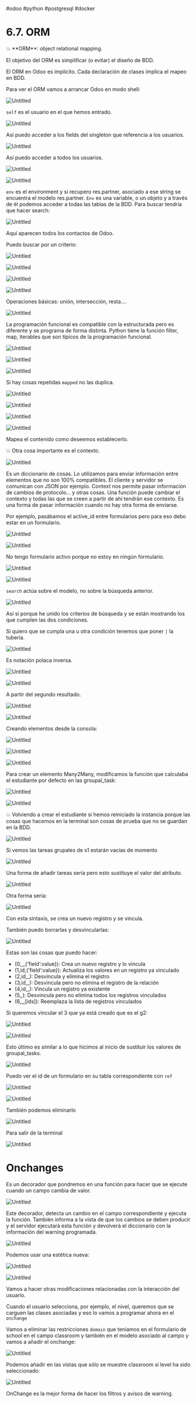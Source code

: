 
#odoo #python #postgresql #docker 

# 6.7. ORM

<aside>
💥 **ORM**: object relational mapping.

</aside>

El objetivo del ORM es simplificar (o evitar) el diseño de BDD. 

El ORM en Odoo es implícito. Cada declaración de clases implica el mapeo en BDD.

Para ver el ORM vamos a arrancar Odoo en modo shell:

![Untitled](11%20📈%20SGE%202022-2023/04%206%20Desarrollando%20para%20Odoo/6%207%20ORM/Untitled.png)

`self` es el usuario en el que hemos entrado. 

![Untitled](11%20📈%20SGE%202022-2023/04%206%20Desarrollando%20para%20Odoo/6%207%20ORM/Untitled%201.png)

Así puedo acceder a los fields del singleton que referencia a los usuarios.

![Untitled](11%20📈%20SGE%202022-2023/04%206%20Desarrollando%20para%20Odoo/6%207%20ORM/Untitled%202.png)

Así puedo acceder a todos los usuarios.

![Untitled](11%20📈%20SGE%202022-2023/04%206%20Desarrollando%20para%20Odoo/6%207%20ORM/Untitled%203.png)

![Untitled](11%20📈%20SGE%202022-2023/04%206%20Desarrollando%20para%20Odoo/6%207%20ORM/Untitled%204.png)

`env` es el environment y si recupero res.partner, asociado a ese string se encuentra el modelo res.partner.  `Env` es una variable, o un objeto y a través de él podemos acceder a todas las tablas de la BDD. Para buscar tendría que hacer search:

![Untitled](11%20📈%20SGE%202022-2023/04%206%20Desarrollando%20para%20Odoo/6%207%20ORM/Untitled%205.png)

Aquí aparecen todos los contactos de Odoo.

Puedo buscar por un criterio:

![Untitled](11%20📈%20SGE%202022-2023/04%206%20Desarrollando%20para%20Odoo/6%207%20ORM/Untitled%206.png)

![Untitled](11%20📈%20SGE%202022-2023/04%206%20Desarrollando%20para%20Odoo/6%207%20ORM/Untitled%207.png)

![Untitled](11%20📈%20SGE%202022-2023/04%206%20Desarrollando%20para%20Odoo/6%207%20ORM/Untitled%208.png)

![Untitled](11%20📈%20SGE%202022-2023/04%206%20Desarrollando%20para%20Odoo/6%207%20ORM/Untitled%209.png)

Operaciones básicas: unión, intersección, resta….

![Untitled](11%20📈%20SGE%202022-2023/04%206%20Desarrollando%20para%20Odoo/6%207%20ORM/Untitled%2010.png)

La programación funcional es compatible con la estructurada pero es diferente y se programa de forma distinta. Python tiene la función filter, map, iterables que son típicos de la programación funcional.

![Untitled](11%20📈%20SGE%202022-2023/04%206%20Desarrollando%20para%20Odoo/6%207%20ORM/Untitled%2011.png)

![Untitled](11%20📈%20SGE%202022-2023/04%206%20Desarrollando%20para%20Odoo/6%207%20ORM/Untitled%2012.png)

![Untitled](11%20📈%20SGE%202022-2023/04%206%20Desarrollando%20para%20Odoo/6%207%20ORM/Untitled%2013.png)

Si hay cosas repetidas `mapped` no las duplica.

![Untitled](11%20📈%20SGE%202022-2023/04%206%20Desarrollando%20para%20Odoo/6%207%20ORM/Untitled%2014.png)

![Untitled](11%20📈%20SGE%202022-2023/04%206%20Desarrollando%20para%20Odoo/6%207%20ORM/Untitled%2015.png)

![Untitled](11%20📈%20SGE%202022-2023/04%206%20Desarrollando%20para%20Odoo/6%207%20ORM/Untitled%2016.png)

![Untitled](11%20📈%20SGE%202022-2023/04%206%20Desarrollando%20para%20Odoo/6%207%20ORM/Untitled%2017.png)

Mapea el contenido como deseemos establecerlo.

<aside>
💥 Otra cosa importante es el contexto.

</aside>

![Untitled](11%20📈%20SGE%202022-2023/04%206%20Desarrollando%20para%20Odoo/6%207%20ORM/Untitled%2018.png)

Es un diccionario de cosas. Lo utilizamos para enviar información entre elementos que no son 100% compatibles. El cliente y servidor se comunican con JSON por ejemplo. Context nos permite pasar información de cambios de protocolo… y otras cosas. Una función puede cambiar el contexto y todas las que se creen a partir de ahí tendrán ese contexto. Es una forma de pasar información cuando no hay otra forma de enviarse.

Por ejemplo, pasábamos el active_id entre formularios pero para eso debo estar en un formulario.

![Untitled](11%20📈%20SGE%202022-2023/04%206%20Desarrollando%20para%20Odoo/6%207%20ORM/Untitled%2019.png)

![Untitled](11%20📈%20SGE%202022-2023/04%206%20Desarrollando%20para%20Odoo/6%207%20ORM/Untitled%2020.png)

No tengo formulario activo porque no estoy en ningún formulario.

![Untitled](11%20📈%20SGE%202022-2023/04%206%20Desarrollando%20para%20Odoo/6%207%20ORM/Untitled%2021.png)

![Untitled](11%20📈%20SGE%202022-2023/04%206%20Desarrollando%20para%20Odoo/6%207%20ORM/Untitled%2022.png)

`search` actúa sobre el modelo, no sobre la búsqueda anterior.

![Untitled](11%20📈%20SGE%202022-2023/04%206%20Desarrollando%20para%20Odoo/6%207%20ORM/Untitled%2023.png)

Así sí porque he unido los criterios de búsqueda y se están mostrando los que cumplen las dos condiciones.

Si quiero que se cumpla una u otra condición tenemos que poner `|` la tubería.

![Untitled](11%20📈%20SGE%202022-2023/04%206%20Desarrollando%20para%20Odoo/6%207%20ORM/Untitled%2024.png)

Es notación polaca inversa.

![Untitled](11%20📈%20SGE%202022-2023/04%206%20Desarrollando%20para%20Odoo/6%207%20ORM/Untitled%2025.png)

![Untitled](11%20📈%20SGE%202022-2023/04%206%20Desarrollando%20para%20Odoo/6%207%20ORM/Untitled%2026.png)

A partir del segundo resultado.

![Untitled](11%20📈%20SGE%202022-2023/04%206%20Desarrollando%20para%20Odoo/6%207%20ORM/Untitled%2027.png)

![Untitled](Untitled%2028.png)

Creando elementos desde la consola:

![Untitled](Untitled%2029.png)

![Untitled](Untitled%2030.png)

![Untitled](Untitled%2031.png)

Para crear un elemento Many2Many, modificamos la función que calculaba el estudiante por defecto en las groupal_task:

![Untitled](Untitled%2032.png)

![Untitled](Untitled%2033.png)

<aside>
💥 Volviendo a crear el estudiante si hemos reiniciado la instancia porque las cosas que hacemos en la terminal son cosas de prueba que no se guardan en la BDD.

</aside>

![Untitled](Untitled%2034.png)

Si vemos las tareas grupales de s1 estarán vacías de momento

![Untitled](Untitled%2035.png)

Una forma de añadir tareas sería pero esto sustituye el valor del atributo.

![Untitled](Untitled%2036.png)

Otra forma sería:

![Untitled](Untitled%2037.png)

Con esta sintaxis, se crea un nuevo registro y se vincula.

También puedo borrarlas y desvincularlas:

![Untitled](Untitled%2038.png)

Estas son las cosas que puedo hacer:

- (0,_,{’field’:value}): Crea un nuevo registro y lo vincula
- (1,id,{’field’:value}): Actualiza los valores en un registro ya vinculado
- (2,id,_): Desvincula y elimina el registro
- (3,id,_): Desvincula pero no elimina el registro de la relación
- (4,id,_): Vincula un registro ya existente
- (5,_,_): Desvincula pero no elimina todos los registros vinculados
- (6,_,[ids]): Reemplaza la lista de registros vinculados

Si queremos vincular el 3 que ya está creado que es el g2:

![Untitled](Untitled%2039.png)

![Untitled](Untitled%2040.png)

Esto último es similar a lo que hicimos al inicio de sustituir los valores de groupal_tasks.

![Untitled](Untitled%2041.png)

Puedo ver el id de un formulario en su tabla correspondiente con `ref`

![Untitled](Untitled%2042.png)

![Untitled](Untitled%2043.png)

También podemos eliminarlo

![Untitled](Untitled%2044.png)

Para salir de la terminal

![Untitled](Untitled%2045.png)

# Onchanges

Es un decorador que pondremos en una función para hacer que se ejecute cuando un campo cambia de valor.

![Untitled](Untitled%2046.png)

Este decorador, detecta un cambio en el campo correspondiente y ejecuta la función. También informa a la vista de que los cambios se deben producir y el servidor ejecutará esta función y devolverá el diccionario con la información del warning programada.

![Untitled](Untitled%2047.png)

Podemos usar una estética nueva:

![Untitled](Untitled%2048.png)

![Untitled](Untitled%2049.png)

Vamos a hacer otras modificaciones relacionadas con la interacción del usuario.

Cuando el usuario selecciona, por ejemplo, el nivel, queremos que se carguen las clases asociadas y eso lo vamos a programar ahora en el `onchange`

Vamos a eliminar las restricciones `domain` que teníamos en el formulario de school en el campo classroom y también en el modelo asociado al campo y vamos a añadir el onchange:

![Untitled](Untitled%2050.png)

Podemos añadir en las vistas que sólo se muestre classroom si level ha sido seleccionado:

![Untitled](Untitled%2051.png)

OnChange es la mejor forma de hacer los filtros y avisos de warning.